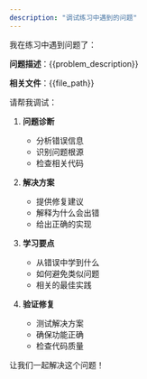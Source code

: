 ```yaml
---
description: "调试练习中遇到的问题"
---
```


我在练习中遇到问题了：

**问题描述**：{{problem_description}}

**相关文件**：{{file_path}}

请帮我调试：

1. **问题诊断**
   - 分析错误信息
   - 识别问题根源
   - 检查相关代码

2. **解决方案**
   - 提供修复建议
   - 解释为什么会出错
   - 给出正确的实现

3. **学习要点**
   - 从错误中学到什么
   - 如何避免类似问题
   - 相关的最佳实践

4. **验证修复**
   - 测试解决方案
   - 确保功能正确
   - 检查代码质量

让我们一起解决这个问题！
